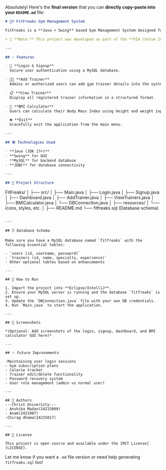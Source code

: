 Absolutely! Here's the **final version** that you can **directly copy-paste into your `README.md`** file:

```markdown
# 🏋️‍♂️ FitFreaks Gym Management System

FitFreaks is a **Java + Swing** based Gym Management System designed for an interactive and user-friendly desktop application experience. This project serves as a beginner-level gym management solution, helping users manage login/signup, BMI calculations, and trainer data.

> 📝 **Note:** This project was developed as part of the **VIA (Value Integrated Activity)** component of the BCA curriculum.

---

## 💡 Features

- 🔐 **Login & Signup**  
  Secure user authentication using a MySQL database.

- 🧑‍🏫 **Add Trainer**  
  Admins or authorized users can add gym trainer details into the system.

- 📋 **View Trainer**  
  Display all registered trainer information in a structured format.

- 🧮 **BMI Calculator**  
  Users can calculate their Body Mass Index using height and weight inputs.

- ❌ **Exit**  
  Gracefully exit the application from the main menu.

---

## 🛠️ Technologies Used

- **Java (JDK 17+)**
- **Swing** for GUI
- **MySQL** for backend database
- **JDBC** for database connectivity

---

## 📁 Project Structure

```
FitFreaks/
│
├── src/
│   ├── Main.java
│   ├── Login.java
│   ├── Signup.java
│   ├── Dashboard.java
│   ├── AddTrainer.java
│   ├── ViewTrainers.java
│   ├── BMICalculator.java
│   └── DBConnection.java
│
├── resources/
│   └── icons, styles, etc.
│
├── README.md
└── fitfreaks.sql (Database schema)
```

---

## 🗄️ Database Schema

Make sure you have a MySQL database named `fitfreaks` with the following essential tables:

- `users (id, username, password)`
- `trainers (id, name, specialty, experience)`
- Other optional tables based on enhancements

---

## 🚀 How to Run

1. Import the project into **Eclipse/IntelliJ**.
2. Ensure your MySQL server is running and the database `fitfreaks` is set up.
3. Update the `DBConnection.java` file with your own DB credentials.
4. Run `Main.java` to start the application.

---

## 📸 Screenshots

*(Optional: Add screenshots of the login, signup, dashboard, and BMI calculator GUI here)*

---

## ✨ Future Improvements

-Maintaining user login sessions
- Gym subscription plans
- Calorie tracker
- Trainer edit/delete functionality
- Password recovery system
- User role management (admin vs normal user)

---

## 👥 Authors
---Christ University---
- Anshika Madan(24215009) 
- Anam(2421007)
-Chirag dhama(24215017)

---

## 📃 License

This project is open source and available under the [MIT License](LICENSE).
```

Let me know if you want a `.md` file version or need help generating `fitfreaks.sql` too!
